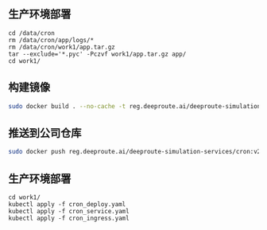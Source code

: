 ## 生产环境部署
```
cd /data/cron
rm /data/cron/app/logs/*
rm /data/cron/work1/app.tar.gz
tar --exclude='*.pyc' -Pczvf work1/app.tar.gz app/
cd work1/ 
````


## 构建镜像
```sh
sudo docker build . --no-cache -t reg.deeproute.ai/deeproute-simulation-services/cron:v2.1
```


## 推送到公司仓库
``` sh
sudo docker push reg.deeproute.ai/deeproute-simulation-services/cron:v2.1
```

## 生产环境部署
```
cd work1/ 
kubectl apply -f cron_deploy.yaml
kubectl apply -f cron_service.yaml
kubectl apply -f cron_ingress.yaml
````